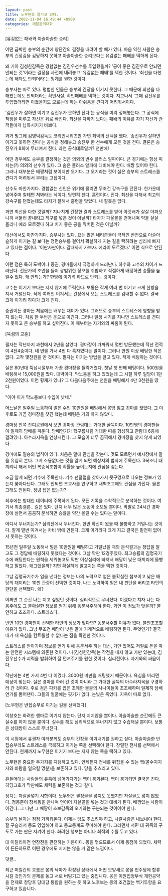 ```yaml
---
layout: post
title: 노무현호 잘가고 있다.
date: 2002-11-04 16:49:44 +0900
categories: 깨달음의대화
---
```

[유감없는 패배와 아슬아슬한 승리]
  
어떤 급박한 승부의 순간에 양단간의 결정을 내려야 할 때가 있다. 마음 약한 사람은 승부의 긴장감을 감당하지 못하고 아슬아슬한 승리보다는 유감없는 패배를 택하게 된다.
  

  
왜 기아 김성한감독은 경험없는 김진우선수를 투입했을까? '공이 좋은 김진우로 안되면 안되는 것'이라는 결정을 사전에 내려놓고 '유감없는 패배'를 택한 것이다. '최선을 다했는데 해봐도 안되더라'는 핑계를 원한 것이다.
  

  
승부사는 따로 있다. 평범한 인물은 승부의 긴장을 이기지 못한다. 그 때문에 최선을 다해봤는데도 안되더라는 확인사살, 확인패배를 택하는 것이다. 지고나서 '그때 김진우를 투입했더라면 이겼을지도 모르는데'하는 아쉬움을 견디기 어려워서이다.
  

  
'김진우가 잘하면 이기고 김진우가 못하면 진다'는 공식을 미리 정해놓는다. 그 공식에 책임을 미루고 자신은 뒤로 빠진다. 최선을 다하기 보다는 패배의 이유를 자기 자신과 관객들에게 납득시키기 바쁘다.
  

  
과거 빙그레 김영덕감독도 코리언시리즈만 가면 최악의 선택을 했다. '송진우가 잘하면 이기고 못하면 진다'는 공식을 정해놓고 송진우 한 선수에게 모든 것을 건다. 결론은 송진우가 8회에 무너져서 진다. 과연 공식대로일까? 천만에!
  

  
어떤 경우에도 승부를 결정하는 것은 의외의 변수 플러스 알파이다. 큰 경기에는 항상 미치는(?) 의외의 선수가 있다. 그 숨은 플러스 알파에 대비해야 한다. 배짱 있어야 한다. 그러나 대부분은 배짱처럼 보이지만 오기다. 그 오기라는 것이 실은 승부의 스트레스를 견디기 어려워서 부리는 고집이다.
  

  
선수도 마찬가지다. 경험없는 신인은 위기에 몰리면 무조건 강속구를 던진다. 한가운데 넣어주며 칠테면 쳐봐라는 식이다. 당연히 친다. 홈런이다. 진다. 최선을 다해서 최고의 강속구를 던졌는데도 타자가 잘해서 홈런을 맞았다. 내 잘못은 없다.
  

  
과연 최선을 다한 것일까? 지나치게 긴장한 결과 스트레스를 받아 아랫배가 살살 아파오니까 서둘러 끝내려고 직구를 넣은 것이 아닐까? 타자가 파울볼을 걷어내며 약을 살살 올리니 에라 모르겠다 하고 치기 좋은 공을 줘버린 것은 아닐까?
  

  
대선에서도 마찬가지다. 승부사는 있다. 요는 많은 네티즌들이 극적인 반전으로 아슬아슬하게 이기는 길 보다는 정면승부를 걸어서 확실하게 지는 길을 택하려는 심리에 빠지고 있다는 점이다. '이판사판이다. 갈때까지 가보자. 에라이 모르겠다.' 이런 식으로 안된다.
  

  
이런 점은 특히 도박이나 증권, 경마들에서 극명하게 드러난다. 하수와 고수의 차이가 드러난다. 전문가의 조언을 들어 광범위한 정보를 취합하고 적절하게 배팅하면 승률을 높일수 있다. 왜 안되는가? 한방에 이기려 하므로 안되는 것이다.
  

  
고수는 이기기 보다는 지지 않기에 주력한다. 보통은 작게 여러 번 이기고 크게 한방을 져서 거덜난다. 작게 여러번 이겨서는 긴장에서 오는 스트레스를 감내할 수 없다. 결국 크게 이기려 하다가 크게 진다.
  

  
증권이든 경마든 처음에는 배우는 재미가 있다. 그러므로 승부의 스트레스에 영향을 받지 않는다. 처음 한 두번은 운으로 이긴다. 그러나 일정 시기를 지나면 스트레스를 견디지 못하고 큰 승부를 하고 싶어진다. 이 때부터는 자기와의 싸움이 된다.
  

  

  
[뚝섬의 교훈]
  
필자는 작년까지 과천에서 2년을 살았다. 경마장이 가까워서 몇번 방문했는데 작년 전적이 4전4승이다. 네 번을 가서 4번 다 흑자였다는 말이다. 그러나 만원 이상 배팅한 적은 없다. 고작 몇천원을 딴 것이다. 필자는 이기는 방법을 알고 있다. 적게 배팅하는 것이다.
  

  
실은 80년대 뚝섬시절부터 가끔 경마장을 들락거렸다. 첫날 첫 번째 배팅이다. 500원을 배팅해서 15,000원을 땄다. 대박이다. 막노동을 하고 있었는데 그 시절 하루 일당이 1만 2천원이었다. 이런 횡재가 있나? 그 다음다음주에는 천원을 배팅해서 4만 3천원을 땄다.
  

  
"이야 이거 막노동보다 수입이 낫네."
  

  
어느날은 일주일 노동하여 벌은 수입 10만원을 배팅해서 몽땅 잃고 경마를 끊었다. 그 이후로도 가끔 경마장을 찾긴 했는데 배팅은 거의 하지 않았다.
  

  
경마장 안쪽 잔디공원에서 보면 경마장 관람대는 거대한 굴뚝이다. 10만명의 경마팬들이 일제히 담배를 피운다. 담배연기가 핵구름처럼 거대한 띠를 형성하고 관람대 6층에 걸려있다. 아수라지옥을 연상시킨다. 그 모습이 너무 끔찍해서 경마장을 찾지 않게 되었다.
  

  
경마에도 필승의 법칙이 있다. 처음은 말에 관심을 갖는다. 멋도 모르면서 예시장에서 말을 유심히 본다. 그게 소용없다는 것을 알게 되면 예상지의 법칙에 주목한다. 3복조니 대끼리니 해서 어떤 복승식조합이 확률을 높이는지에 관심을 갖는다.
  

  
조금 알게 되면 기수에 주목한다. 기수 팬클럽을 찾아가서 뒷구멍으로 나오는 정보가 있는지 쫓아다닌다. 그래도 안되면 조교사를 연구하고 새벽조교에도 관심을 가진다. 물론 그래도 안된다. 정녕 답은 없는가?
  

  
최후에는 방대한 데이터에 주목하게 된다. 모든 기록을 수학적으로 분석하는 것이다. 여기서 최종결론.. 길은 있다. 단지 너무 많은 노동이 소모될 뿐이다. 막말로 24시간 경마장에 살면서 꼼꼼히 분석하면 승률을 약간 올릴 수는 있다는 말이다.
  

  
어디서 무너지는가? 심리전에서 무너진다. 한번 확신이 왔을 때 몰빵하고 거덜나는 것이다. 잘게 열번 이겨서는 차비 밖에 안된다. 크게 이기려다 크게 지고 결국은 밑천이 없어서 못하는 것이다.
  

  
15년전 일주일 노동해서 벌은 10만원을 배팅하고 거덜났을 때의 분석결과는 정답을 알고도 그 정답에 배팅하지 못했다는 것이다. 그날 막판 12경주였다. 최고승률의 김명국기수에 배팅한다는 원칙을 세워놓고도 막판 이상심리에 빠져서 배당이 낮은 대끼리에 몰빵하고 말았다. 왜그랬을까? 지면 확실하게 알고지는 쪽을 택한 것이다.
  

  
그날 김명국기수가 일을 낸다는 정보는 나의 노력으로 얻은 불확실한 첩보이고 낮은 배당의 대끼리는 10만 관중이 선택한 것이다. 나는 노력하여 얻은 내 판단을 버리고 타인의 판단을 선택했다. 왜?
  

  
어쩌면 그 순간 나는 지고 싶었던 것이다. 심리적으로 무너졌다. 이겼다고 치자 나는 다음주에도 그 불확실한 정보를 얻기 위해 동분서주해야 한다. 과연 이 정보가 맞을까? 불안하고 초조하다. 스트레스다.
  

  
반면 10만 경마팬이 선택한 타인의 정보가 맞다면? 동분서주할 이유가 없다. 불안초조할 이유가 없다. 그냥 무조건 배당이 낮은 말에 기계적으로 배팅하면 된다. 무엇인가? 결국 내가 내 욕심을 컨트롤할 수 없다는 점을 확인한 것이다.
  

  
스트레스를 받아가며 정보를 얻기 위해 동분서주 하는 대신, 가만 있어도 저절로 돈을 따는 안전한 시스템에 의존한 것이다. 나(김성한감독)는 작전을 내지 않고 가만 있는데, 김진우선수가 괴력을 발휘하여 잘 던져주기를 원한 것이다. 심리전이다. 자기와의 싸움이다.
  

  
작년에는 4번 가서 4번 다 이겼다. 3000원 미만을 배팅했기 때문이다. 욕심을 버리면 예상이 맞는다. 실은 경마를 하러 간 것이 아니라 그 거대한 굴뚝의 아수라지옥을 구경하러 간 것이다. 주로 검은 파카를 입은 초췌한 몰골의 사나이들이 초조해하며 일제히 담배연기를 뿜어댄다. 그들의 얼굴에는 핏기가 없다. 눈빛은 죽었다. 지옥이 따로 없다.
  

  

  
[노무현은 반집승부로 이기는 길을 선택했다]
  
이창호는 화려한 행마로 이기지 않는다. 단지 지지않을 뿐이다. 아슬아슬한 순간에도 큰 실수를 하지 않을 뿐이다. 실수를 해도 심리적으로 무너지지 않고 수습해낼 뿐이다. 보통은 상대방이 스스로 무너진다.
  

  
이 시점에서 유권자 여러분께도 승부의 긴장을 이겨내기를 권하고 싶다. 아슬아슬한 반집승부라도 스트레스를 극복하고 이기는 쪽을 선택해야 한다. 장렬한 전사를 선택해서 안된다. 현재까지 노무현은 이기기 보다는 지지 않는 쪽을 택하고 있다.
  

  
노무현은 중요한 두가지를 지탱하고 있다. 언제든지 전세를 뒤집을 수 있는 핵(골수지지자와 바람을 일으킬 명분)을 보존하고 있다. 당을 추스리고 있다.
  

  
흔들어대는 사람들의 유혹에 넘어가다가는 핵이 붕괴된다. 핵이 붕괴되면 결국은 진다. 히딩크호가 막판에도 체력을 보존하는 것과 같다.
  

  
정치는 자살골넣기 시합이다. 노무현은 결정골을 넣지도 못했지만 자살골도 넣지 않았다. 정몽준이 장세동을 만나며 연이어 자살골을 넣는 것과 대비가 된다. 배짱있는 사람이 이긴다. 그 다만 그 배짱이 초보감독의 오기와는 구분되는 것이어야 한다.
  

  
승부의 날자는 점점 가까워온다. 이제는 당도 추스려야 하고, 나갈사람은 내보내야 한다. 잘 구슬러서 몽도 영입해야 하고 동교동계도 무마해야 한다. 그러면서 서민 대 귀족의 구도로 가는 판은 지켜야 한다. 화려한 행보는 아니나 최적의 수를 두고 있다.
  

  
대 이탈리아전 연장전을 관전하는 기분이다. 몽을 꺾으므로서 이제 동점이 되었다. 체력이 든든하므로 어떤 경우에도 지지는 않을 거 같은 느낌이다.
  

  

  
덧글..
  
최근 며칠간의 흐름은 몽의 낙마가 확정된 상태에서 어떤 모양새로 몽을 민주당에 합류시킬 것인가의 문제를 놓고 서로 버팅기고 있는 중입니다. 몽은 이원집정부식 개헌공약을 전제로 창당후 당대당 통합을 원하는 듯 하고 노후보는 몽의 조건없는 백기투항을 요구하고 있습니다.